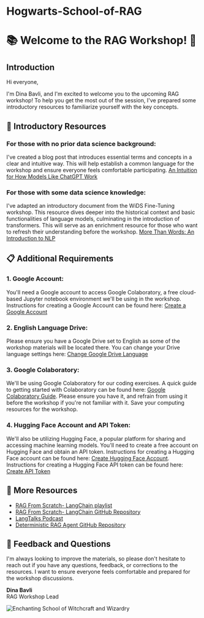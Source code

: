 # Hogwarts-School-of-RAG
# 📚 Welcome to the RAG Workshop! 🎉


## Introduction
Hi everyone,

I'm Dina Bavli, and I'm excited to welcome you to the upcoming RAG workshop! To help you get the most out of the session, I've prepared some introductory resources to familiarize yourself with the key concepts.

## 📖 Introductory Resources

### For those with no prior data science background:
I've created a blog post that introduces essential terms and concepts in a clear and intuitive way. This will help establish a common language for the workshop and ensure everyone feels comfortable participating.
[An Intuition for How Models Like ChatGPT Work](https://medium.com/@dinabavli/intuitive-insights-into-data-science-nlp-and-large-language-models-1de876690149)

### For those with some data science knowledge:
I've adapted an introductory document from the WiDS Fine-Tuning workshop. This resource dives deeper into the historical context and basic functionalities of language models, culminating in the introduction of transformers. This will serve as an enrichment resource for those who want to refresh their understanding before the workshop.
[More Than Words: An Introduction to NLP](https://medium.com/@dinabavli/more-than-words-an-introduction-to-nlp-6705e57d4259)

## 📋 Additional Requirements

### 1. Google Account:
You'll need a Google account to access Google Colaboratory, a free cloud-based Jupyter notebook environment we'll be using in the workshop. Instructions for creating a Google Account can be found here: [Create a Google Account](https://support.google.com/accounts/answer/27441?hl=en)

### 2. English Language Drive:
Please ensure you have a Google Drive set to English as some of the workshop materials will be located there. You can change your Drive language settings here: [Change Google Drive Language](https://support.google.com/drive/thread/6611368/how-do-i-change-the-language-for-google-drive?hl=en)

### 3. Google Colaboratory:
We'll be using Google Colaboratory for our coding exercises. A quick guide to getting started with Colaboratory can be found here: [Google Colaboratory Guide](https://colab.research.google.com/). Please ensure you have it, and refrain from using it before the workshop if you're not familiar with it. Save your computing resources for the workshop.

### 4. Hugging Face Account and API Token:
We'll also be utilizing Hugging Face, a popular platform for sharing and accessing machine learning models. You'll need to create a free account on Hugging Face and obtain an API token. Instructions for creating a Hugging Face account can be found here: [Create Hugging Face Account](https://huggingface.co/signup). Instructions for creating a Hugging Face API token can be found here: [Create API Token](https://huggingface.co/docs/hub/en/security-tokens)


## 🎥 More Resources
- [RAG From Scratch- LangChain playlist](https://www.youtube.com/watch?v=wd7TZ4w1mSw&list=PLfaIDFEXuae2LXbO1_PKyVJiQ23ZztA0x)
- [RAG From Scratch- LangChain GitHub Repository](https://github.com/langchain-ai/rag-from-scratch/tree/main)
- [LangTalks Podcast ](https://open.spotify.com/show/2Yqo7i3psncgNKznDJMvEB?si=49de00b19631419e)
- [Deterministic RAG Agent GitHub Repository](https://github.com/NirDiamant/Deterministic-RAG-Agent/blob/main/sophisticated_rag_agent_harry_potter.ipynb)


## 💬 Feedback and Questions
I'm always looking to improve the materials, so please don't hesitate to reach out if you have any questions, feedback, or corrections to the resources. I want to ensure everyone feels comfortable and prepared for the workshop discussions.


**Dina Bavli**  
RAG Workshop Lead

![Enchanting School of Witchcraft and Wizardry](https://github.com/dinbav/Hogwarts-School-of-RAG/blob/main/DALL%C2%B7E%202024-06-20%2001.25.23%20-%20A%20wide%20and%20short%20panoramic%2C%20detailed%2C%20and%20enchanting%20scene%20of%20a%20School%20of%20Witchcraft%20and%20Wizardry.%20The%20school%20is%20set%20in%20a%20grand%20castle%20with%20tall%20spire.webp)


